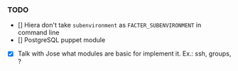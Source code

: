### TODO

- [] Hiera don't take `subenvironment` as `FACTER_SUBENVIRONMENT` in command line
- [] PostgreSQL puppet module
- [x] Talk with Jose what modules are basic for implement it. Ex.: ssh, groups, ?
